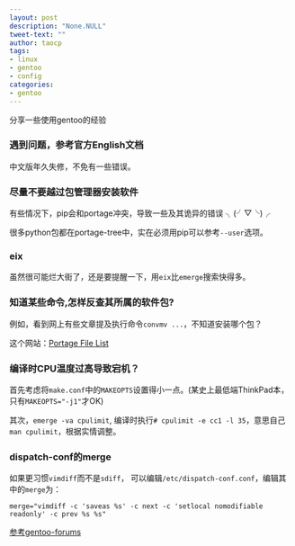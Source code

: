 ```yaml
---
layout: post
description: "None.NULL"
tweet-text: ""
author: taocp
tags:
- linux
- gentoo
- config
categories:
- gentoo
---
```


分享一些使用gentoo的经验

### 遇到问题，参考官方English文档
  中文版年久失修，不免有一些错误。

### 尽量不要越过包管理器安装软件
  有些情况下，pip会和portage冲突，导致一些及其诡异的错误 ╮(╯▽╰)╭

  很多python包都在portage-tree中，实在必须用pip可以参考`--user`选项。

### eix
  虽然很可能烂大街了，还是要提醒一下，用`eix`比`emerge`搜索快得多。

### 知道某些命令,怎样反查其所属的软件包?
  例如，看到网上有些文章提及执行命令`convmv ...`，不知道安装哪个包？

这个网站：[Portage File List](http://www.portagefilelist.de/site/query/file)

### 编译时CPU温度过高导致宕机？
  首先考虑将`make.conf`中的`MAKEOPTS`设置得小一点。(某史上最低端ThinkPad本，只有`MAKEOPTS="-j1"`才OK)

  其次，`emerge -va cpulimit`, 编译时执行`# cpulimit -e cc1 -l 35`，意思自己`man cpulimit`，根据实情调整。

### dispatch-conf的merge
  如果更习惯`vimdiff`而不是`sdiff`，
  可以编辑`/etc/dispatch-conf.conf`，编辑其中的`merge`为：

  `merge="vimdiff -c 'saveas %s' -c next -c 'setlocal nomodifiable readonly' -c prev %s %s"`

  [参考gentoo-forums](http://forums.gentoo.org/viewtopic-t-403445-start-0.html)
